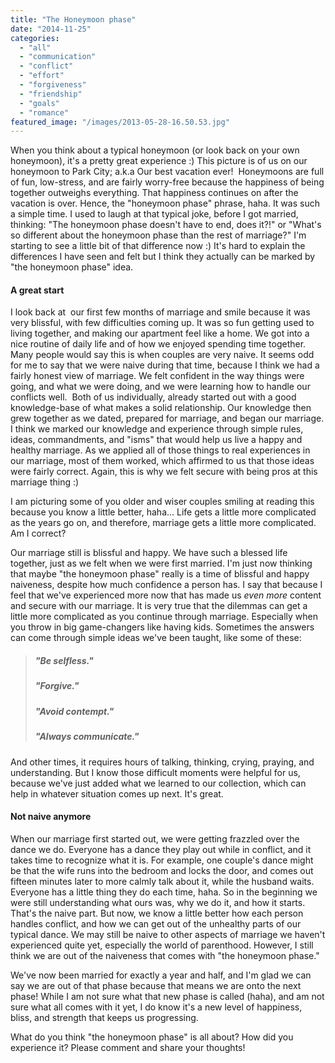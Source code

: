 ```yaml
---
title: "The Honeymoon phase"
date: "2014-11-25"
categories: 
  - "all"
  - "communication"
  - "conflict"
  - "effort"
  - "forgiveness"
  - "friendship"
  - "goals"
  - "romance"
featured_image: "/images/2013-05-28-16.50.53.jpg"
---
```


When you think about a typical honeymoon (or look back on your own honeymoon), it's a pretty great experience :) This picture is of us on our honeymoon to Park City; a.k.a Our best vacation ever!  Honeymoons are full of fun, low-stress, and are fairly worry-free because the happiness of being together outweighs everything. That happiness continues on after the vacation is over. Hence, the "honeymoon phase" phrase, haha. It was such a simple time. I used to laugh at that typical joke, before I got married, thinking: "The honeymoon phase doesn't have to end, does it?!" or "What's so different about the honeymoon phase than the rest of marriage?" I'm starting to see a little bit of that difference now :) It's hard to explain the differences I have seen and felt but I think they actually can be marked by "the honeymoon phase" idea.

#### A great start

I look back at  our first few months of marriage and smile because it was very blissful, with few difficulties coming up. It was so fun getting used to living together, and making our apartment feel like a home. We got into a nice routine of daily life and of how we enjoyed spending time together. Many people would say this is when couples are very naive. It seems odd for me to say that we were naive during that time, because I think we had a fairly honest view of marriage. We felt confident in the way things were going, and what we were doing, and we were learning how to handle our conflicts well.  Both of us individually, already started out with a good knowledge-base of what makes a solid relationship. Our knowledge then grew together as we dated, prepared for marriage, and began our marriage. I think we marked our knowledge and experience through simple rules, ideas, commandments, and "isms" that would help us live a happy and healthy marriage. As we applied all of those things to real experiences in our marriage, most of them worked, which affirmed to us that those ideas were fairly correct. Again, this is why we felt secure with being pros at this marriage thing :)

I am picturing some of you older and wiser couples smiling at reading this because you know a little better, haha... Life gets a little more complicated as the years go on, and therefore, marriage gets a little more complicated. Am I correct?

Our marriage still is blissful and happy. We have such a blessed life together, just as we felt when we were first married. I'm just now thinking that maybe "the honeymoon phase" really is a time of blissful and happy naiveness, despite how much confidence a person has. I say that because I feel that we've experienced more now that has made us _even more_ content and secure with our marriage. It is very true that the dilemmas can get a little more complicated as you continue through marriage. Especially when you throw in big game-changers like having kids. Sometimes the answers can come through simple ideas we've been taught, like some of these:

> ##### "Be selfless."
> 
> ##### "Forgive."
> 
> ##### "Avoid contempt."
> 
> ##### "Always communicate."

And other times, it requires hours of talking, thinking, crying, praying, and understanding. But I know those difficult moments were helpful for us, because we've just added what we learned to our collection, which can help in whatever situation comes up next. It's great.

#### Not naive anymore

When our marriage first started out, we were getting frazzled over the dance we do. Everyone has a dance they play out while in conflict, and it takes time to recognize what it is. For example, one couple's dance might be that the wife runs into the bedroom and locks the door, and comes out fifteen minutes later to more calmly talk about it, while the husband waits. Everyone has a little thing they do each time, haha. So in the beginning we were still understanding what ours was, why we do it, and how it starts. That's the naive part. But now, we know a little better how each person handles conflict, and how we can get out of the unhealthy parts of our typical dance. We may still be naive to other aspects of marriage we haven't experienced quite yet, especially the world of parenthood. However, I still think we are out of the naiveness that comes with "the honeymoon phase."

We've now been married for exactly a year and half, and I'm glad we can say we are out of that phase because that means we are onto the next phase! While I am not sure what that new phase is called (haha), and am not sure what all comes with it yet, I do know it's a new level of happiness, bliss, and strength that keeps us progressing.

What do you think "the honeymoon phase" is all about? How did you experience it? Please comment and share your thoughts!
